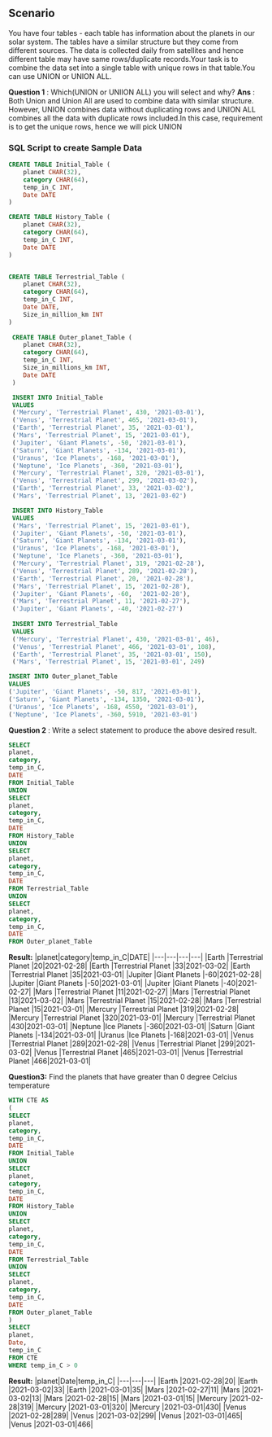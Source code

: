 
## Scenario

You have four tables - each table has information about the planets in our solar system. The tables have a similar structure but they come from different sources. The data is collected daily from satellites and hence different table may have same rows/duplicate records.Your task is to combine the data set into a single table with unique rows in that table.You can use UNION or UNION ALL.

**Question 1** : Which(UNION or UNIION ALL) you will select and why?
**Ans** : Both Union and Union All are used to combine data with similar structure. However, UNION combines data without duplicating rows and UNION ALL combines all the data with duplicate rows included.In this case, requirement is to get the unique rows, hence we will pick UNION

### SQL Script to create Sample Data 
```sql
CREATE TABLE Initial_Table (
    planet CHAR(32),
    category CHAR(64),
    temp_in_C INT,
    Date DATE
)

CREATE TABLE History_Table (
    planet CHAR(32),
    category CHAR(64),
    temp_in_C INT,
    Date DATE
)


CREATE TABLE Terrestrial_Table (
    planet CHAR(32),
    category CHAR(64),
    temp_in_C INT,
    Date DATE,
    Size_in_million_km INT
)
 
 CREATE TABLE Outer_planet_Table (
    planet CHAR(32),
    category CHAR(64),
    temp_in_C INT,
    Size_in_millions_km INT,
    Date DATE
 )

 INSERT INTO Initial_Table 
 VALUES
 ('Mercury', 'Terrestrial Planet', 430, '2021-03-01'),
 ('Venus', 'Terrestrial Planet', 465, '2021-03-01'),
 ('Earth', 'Terrestrial Planet', 35, '2021-03-01'),
 ('Mars', 'Terrestrial Planet', 15, '2021-03-01'),
 ('Jupiter', 'Giant Planets', -50, '2021-03-01'),
 ('Saturn', 'Giant Planets', -134, '2021-03-01'),
 ('Uranus', 'Ice Planets', -168, '2021-03-01'),
 ('Neptune', 'Ice Planets', -360, '2021-03-01'),
 ('Mercury', 'Terrestrial Planet', 320, '2021-03-01'),
 ('Venus', 'Terrestrial Planet', 299, '2021-03-02'),
 ('Earth', 'Terrestrial Planet', 33, '2021-03-02'),
 ('Mars', 'Terrestrial Planet', 13, '2021-03-02')

 INSERT INTO History_Table
 VALUES
 ('Mars', 'Terrestrial Planet', 15, '2021-03-01'),
 ('Jupiter', 'Giant Planets', -50, '2021-03-01'),
 ('Saturn', 'Giant Planets', -134, '2021-03-01'),
 ('Uranus', 'Ice Planets', -168, '2021-03-01'),
 ('Neptune', 'Ice Planets', -360, '2021-03-01'),
 ('Mercury', 'Terrestrial Planet', 319, '2021-02-28'),
 ('Venus', 'Terrestrial Planet', 289, '2021-02-28'),
 ('Earth', 'Terrestrial Planet', 20, '2021-02-28'),
 ('Mars', 'Terrestrial Planet', 15, '2021-02-28'),
 ('Jupiter', 'Giant Planets', -60,  '2021-02-28'),
 ('Mars', 'Terrestrial Planet', 11, '2021-02-27'),
 ('Jupiter', 'Giant Planets', -40, '2021-02-27')
 
 INSERT INTO Terrestrial_Table 
 VALUES 
 ('Mercury', 'Terrestrial Planet', 430, '2021-03-01', 46),
 ('Venus', 'Terrestrial Planet', 466, '2021-03-01', 108),
 ('Earth', 'Terrestrial Planet', 35, '2021-03-01', 150),
 ('Mars', 'Terrestrial Planet', 15, '2021-03-01', 249)

INSERT INTO Outer_planet_Table
VALUES
('Jupiter', 'Giant Planets', -50, 817, '2021-03-01'),
('Saturn', 'Giant Planets', -134, 1350, '2021-03-01'),
('Uranus', 'Ice Planets', -168, 4550, '2021-03-01'),
('Neptune', 'Ice Planets', -360, 5910, '2021-03-01')
```

**Question 2** : Write a select statement to produce the above desired result.
```sql
SELECT 
planet,
category,
temp_in_C,
DATE 
FROM Initial_Table
UNION 
SELECT 
planet,
category,
temp_in_C,
DATE 
FROM History_Table
UNION
SELECT 
planet,
category,
temp_in_C,
DATE 
FROM Terrestrial_Table
UNION
SELECT 
planet,
category,
temp_in_C,
DATE 
FROM Outer_planet_Table
```
**Result:**
|planet|category|temp_in_C|DATE|
|---|---|---|---|
|Earth                           |Terrestrial Planet                                              |20|2021-02-28|
|Earth                           |Terrestrial Planet                                              |33|2021-03-02|
|Earth                           |Terrestrial Planet                                              |35|2021-03-01|
|Jupiter                         |Giant Planets                                                   |-60|2021-02-28|
|Jupiter                         |Giant Planets                                                   |-50|2021-03-01|
|Jupiter                         |Giant Planets                                                   |-40|2021-02-27|
|Mars                            |Terrestrial Planet                                              |11|2021-02-27|
|Mars                            |Terrestrial Planet                                              |13|2021-03-02|
|Mars                            |Terrestrial Planet                                              |15|2021-02-28|
|Mars                            |Terrestrial Planet                                              |15|2021-03-01|
|Mercury                         |Terrestrial Planet                                              |319|2021-02-28|
|Mercury                         |Terrestrial Planet                                              |320|2021-03-01|
|Mercury                         |Terrestrial Planet                                              |430|2021-03-01|
|Neptune                         |Ice Planets                                                     |-360|2021-03-01|
|Saturn                          |Giant Planets                                                   |-134|2021-03-01|
|Uranus                          |Ice Planets                                                     |-168|2021-03-01|
|Venus                           |Terrestrial Planet                                              |289|2021-02-28|
|Venus                           |Terrestrial Planet                                              |299|2021-03-02|
|Venus                           |Terrestrial Planet                                              |465|2021-03-01|
|Venus                           |Terrestrial Planet                                              |466|2021-03-01|

**Question3:** Find the planets that have greater than 0 degree Celcius temperature
```sql
WITH CTE AS 
(
SELECT 
planet,
category,
temp_in_C,
DATE 
FROM Initial_Table
UNION 
SELECT 
planet,
category,
temp_in_C,
DATE 
FROM History_Table
UNION
SELECT 
planet,
category,
temp_in_C,
DATE 
FROM Terrestrial_Table
UNION
SELECT 
planet,
category,
temp_in_C,
DATE 
FROM Outer_planet_Table
)
SELECT 
planet, 
Date, 
temp_in_C 
FROM CTE 
WHERE temp_in_C > 0
```

**Result:**
|planet|Date|temp_in_C|
|---|---|---|
|Earth                           |2021-02-28|20|
|Earth                           |2021-03-02|33|
|Earth                           |2021-03-01|35|
|Mars                            |2021-02-27|11|
|Mars                            |2021-03-02|13|
|Mars                            |2021-02-28|15|
|Mars                            |2021-03-01|15|
|Mercury                         |2021-02-28|319|
|Mercury                         |2021-03-01|320|
|Mercury                         |2021-03-01|430|
|Venus                           |2021-02-28|289|
|Venus                           |2021-03-02|299|
|Venus                           |2021-03-01|465|
|Venus                           |2021-03-01|466|



